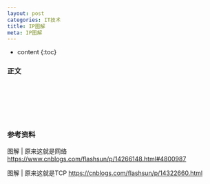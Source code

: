 ```yaml
---
layout: post
categories: IT技术
title: IP图解
meta: IP图解
---
```

* content
{:toc}

### 正文



<br/><br/><br/><br/><br/>
### 参考资料

图解 | 原来这就是网络 <https://www.cnblogs.com/flashsun/p/14266148.html#4800987>

图解 | 原来这就是TCP <https://cnblogs.com/flashsun/p/14322660.html>

